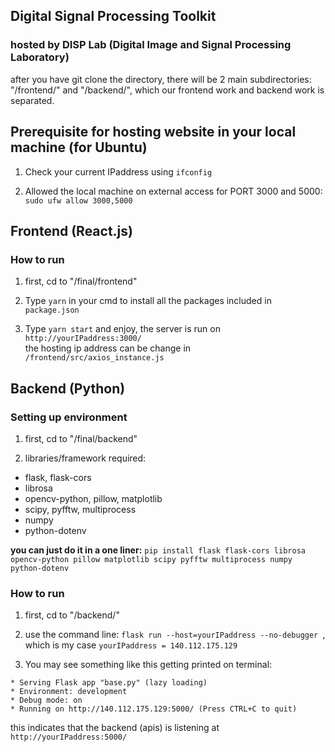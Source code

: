 ## Digital Signal Processing Toolkit 
### hosted by DISP Lab (Digital Image and Signal Processing Laboratory)

after you have git clone the directory, there will be 2 main subdirectories:  
"/frontend/" and "/backend/", which our frontend work and backend work is separated.

## Prerequisite for hosting website in your local machine (for Ubuntu)
1. Check your current IPaddress using ```ifconfig```

2. Allowed the local machine on external access for PORT 3000 and 5000:  
```sudo ufw allow 3000,5000```  

## Frontend (React.js)
### How to run
1. first, cd to "/final/frontend"

2. Type ```yarn``` in your cmd to install all the packages included in ```package.json```

3. Type ```yarn start``` and enjoy, the server is run on ```http://yourIPaddress:3000/```  
the hosting ip address can be change in ```/frontend/src/axios_instance.js```

## Backend (Python)
### Setting up environment
1. first, cd to "/final/backend"

2. libraries/framework required:  
  - flask, flask-cors
  - librosa 
  - opencv-python, pillow, matplotlib
  - scipy, pyfftw, multiprocess
  - numpy
  - python-dotenv
  
**you can just do it in a one liner:**
```pip install flask flask-cors librosa opencv-python pillow matplotlib scipy pyfftw multiprocess numpy python-dotenv```  

### How to run 
1. first, cd to "/backend/"

2. use the command line: ```flask run --host=yourIPaddress --no-debugger ```, which is my case ```yourIPaddress = 140.112.175.129```  

3. You may see something like this getting printed on terminal:  
  ```
  * Serving Flask app "base.py" (lazy loading)
  * Environment: development
  * Debug mode: on
  * Running on http://140.112.175.129:5000/ (Press CTRL+C to quit)
  ```
  this indicates that the backend (apis) is listening at ```http://yourIPaddress:5000/```
